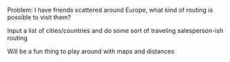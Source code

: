 Problem: I have friends scattered around Europe, what kind of routing is possible to visit them?

Input a list of cities/countries and do some sort of traveling salesperson-ish routing 

Will be a fun thing to play around with maps and distances

